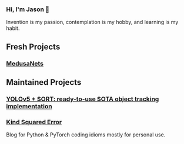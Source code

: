 ### Hi, I'm Jason 👋

Invention is my passion, contemplation is my hobby, and learning is my habit.

## Fresh Projects

### [MedusaNets](https://github.com/tensorturtle/medusanets)

## Maintained Projects

### [YOLOv5 + SORT: ready-to-use SOTA object tracking implementation](https://github.com/tensorturtle/classy-sort-yolov5)

### [Kind Squared Error](https://tensorturtle.github.io)
Blog for Python & PyTorch coding idioms mostly for personal use.

<!--
**neuroquantifier/neuroquantifier** is a ✨ _special_ ✨ repository because its `README.md` (this file) appears on your GitHub profile.

Here are some ideas to get you started:

- 🔭 I’m currently working on ...
- 🌱 I’m currently learning ...
- 👯 I’m looking to collaborate on ...
- 🤔 I’m looking for help with ...
- 💬 Ask me about ...
- 📫 How to reach me: ...
- 😄 Pronouns: ...
- ⚡ Fun fact: ...
-->
